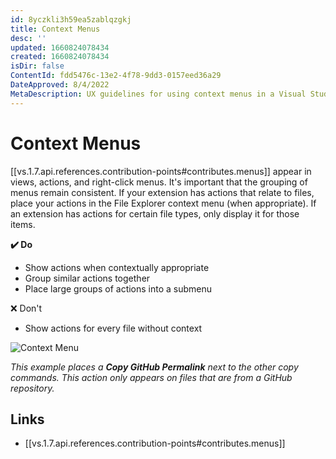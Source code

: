 ```yaml
---
id: 8yczkli3h59ea5zablqzgkj
title: Context Menus
desc: ''
updated: 1660824078434
created: 1660824078434
isDir: false
ContentId: fdd5476c-13e2-4f78-9dd3-0157eed36a29
DateApproved: 8/4/2022
MetaDescription: UX guidelines for using context menus in a Visual Studio Code extension.
---
```


# Context Menus

[[vs.1.7.api.references.contribution-points#contributes.menus]] appear in views, actions, and right-click menus. It's important that the grouping of menus remain consistent. If your extension has actions that relate to files, place your actions in the File Explorer context menu (when appropriate). If an extension has actions for certain file types, only display it for those items.

**✔️ Do**

* Show actions when contextually appropriate
* Group similar actions together
* Place large groups of actions into a submenu

❌ Don't

* Show actions for every file without context

![Context Menu](/assets/context-menu-z4q6j9xtii72.png)

*This example places a **Copy GitHub Permalink** next to the other copy commands. This action only appears on files that are from a GitHub repository.*

## Links

* [[vs.1.7.api.references.contribution-points#contributes.menus]]

